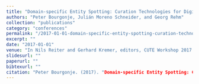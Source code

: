 ```yaml
---
title: "Domain-specific Entity Spotting: Curation Technologies for Digital Humanities and Text Analytics"
authors: "Peter Bourgonje, Julián Moreno Schneider, and Georg Rehm"
collection: "publications"
category: "conferences"
permalink: "/2017-01-01-domain-specific-entity-spotting-curation-technologies-for-digital-humanities-and-text-analytics"
excerpt: ""
date: "2017-01-01"
venue: "In Nils Reiter and Gerhard Kremer, editors, CUTE Workshop 2017 - CRETA Unshared Task zu Entitätenreferenzen. Workshop bei DHd2017, Berne, Switzerland, February 2017."
slidesurl: ""
paperurl: ""
bibtexurl: ""
citation: "Peter Bourgonje. (2017). "Domain-specific Entity Spotting: Curation Technologies for Digital Humanities and Text Analytics." *In Nils Reiter and Gerhard Kremer, editors, CUTE Workshop 2017 - CRETA Unshared Task zu Entitätenreferenzen. Workshop bei DHd2017, Berne, Switzerland, February 2017.*."
---
```


